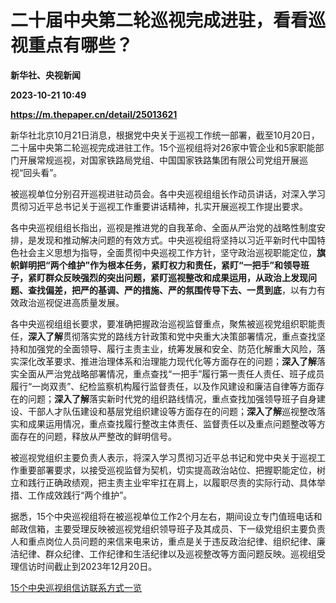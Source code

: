 # 二十届中央第二轮巡视完成进驻，看看巡视重点有哪些？
**新华社、央视新闻**

**2023-10-21 10:49**

**https://m.thepaper.cn/detail/25013621**

新华社北京10月21日消息，根据党中央关于巡视工作统一部署，截至10月20日，二十届中央第二轮巡视完成进驻工作。15个巡视组将对26家中管企业和5家职能部门开展常规巡视，对国家铁路局党组、中国国家铁路集团有限公司党组开展巡视“回头看”。

被巡视单位分别召开巡视进驻动员会。各中央巡视组组长作动员讲话，对深入学习贯彻习近平总书记关于巡视工作重要讲话精神，扎实开展巡视工作提出要求。

各中央巡视组组长指出，巡视是推进党的自我革命、全面从严治党的战略性制度安排，是发现和推动解决问题的有效方式。中央巡视组将坚持以习近平新时代中国特色社会主义思想为指导，全面贯彻中央巡视工作方针，坚守政治巡视职能定位，**旗帜鲜明把“两个维护”作为根本任务，紧盯权力和责任，紧盯“一把手”和领导班子，紧盯群众反映强烈的突出问题，紧盯巡视整改和成果运用，从政治上发现问题、查找偏差，把严的基调、严的措施、严的氛围传导下去、一贯到底**，以有力有效政治巡视促进高质量发展。

各中央巡视组组长要求，要准确把握政治巡视监督重点，聚焦被巡视党组织职能责任，**深入了解**贯彻落实党的路线方针政策和党中央重大决策部署情况，重点查找坚持和加强党的全面领导、履行主责主业，统筹发展和安全、防范化解重大风险，落实深化改革要求、推进治理体系和治理能力现代化等方面存在的问题；**深入了解**落实全面从严治党战略部署情况，重点查找“一把手”履行第一责任人责任、班子成员履行“一岗双责”、纪检监察机构履行监督责任，以及作风建设和廉洁自律等方面存在的问题；**深入了解**落实新时代党的组织路线情况，重点查找加强领导班子自身建设、干部人才队伍建设和基层党组织建设等方面存在的问题；**深入了解**巡视整改落实和成果运用情况，重点查找履行整改主体责任、监督责任以及重点问题整改等方面存在的问题，释放从严整改的鲜明信号。

被巡视党组织主要负责人表示，将深入学习贯彻习近平总书记和党中央关于巡视工作重要部署要求，以接受巡视监督为契机，切实提高政治站位、把握职能定位，树立和践行正确政绩观，把主责主业牢牢扛在肩上，以履职尽责的实际行动、具体举措、工作成效践行“两个维护”。

据悉，15个中央巡视组将在被巡视单位工作2个月左右，期间设立专门值班电话和邮政信箱，主要受理反映被巡视党组织领导班子及其成员、下一级党组织主要负责人和重点岗位人员问题的来信来电来访，重点是关于违反政治纪律、组织纪律、廉洁纪律、群众纪律、工作纪律和生活纪律以及巡视整改等方面问题反映。巡视组受理信访时间截止到2023年12月20日。

[15个中央巡视组信访联系方式一览](https://content-static.cctvnews.cctv.com/snow-book/index.html?item_id=4054801529225509364&toc_style_id=feeds_default)